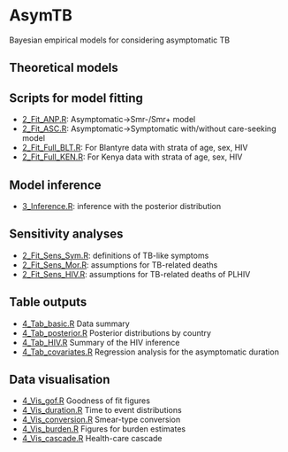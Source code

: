 # AsymTB
Bayesian empirical models for considering asymptomatic TB


## Theoretical models



## Scripts for model fitting

- [2_Fit_ANP.R](scripts/2_Fit_ANP.R): Asymptomatic->Smr-/Smr+ model
- [2_Fit_ASC.R](scripts/2_Fit_ASC.R): Asymptomatic->Symptomatic with/without care-seeking model
- [2_Fit_Full_BLT.R](scripts/2_Fit_Full_BLT.R): For Blantyre data with strata of age, sex, HIV
- [2_Fit_Full_KEN.R](scripts/2_Fit_Full_KEN.R): For Kenya data with strata of age, sex, HIV



## Model inference

- [3_Inference.R](scripts/3_Inference.R): inference with the posterior distribution


## Sensitivity analyses

- [2_Fit_Sens_Sym.R](scripts/2_Fit_Sens_Sym.R): definitions of TB-like symptoms
- [2_Fit_Sens_Mor.R](scripts/2_Fit_Sens_Mor.R): assumptions for TB-related deaths
- [2_Fit_Sens_HIV.R](scripts/2_Fit_Sens_HIV.R): assumptions for TB-related deaths of PLHIV


## Table outputs

- [4_Tab_basic.R](scripts/4_Tab_basic.R) Data summary
- [4_Tab_posterior.R](scripts/4_Tab_posterior.R) Posterior distributions by country
- [4_Tab_HIV.R](scripts/4_Tab_HIV.R) Summary of the HIV inference 
- [4_Tab_covariates.R](scripts/4_Tab_covariates.R) Regression analysis for the asymptomatic duration



## Data visualisation

- [4_Vis_gof.R](scripts/4_Vis_gof.R) Goodness of fit figures
- [4_Vis_duration.R](scripts/4_Vis_duration.R) Time to event distributions
- [4_Vis_conversion.R](scripts/4_Vis_conversion.R) Smear-type conversion
- [4_Vis_burden.R](scripts/4_Vis_burden.R) Figures for burden estimates
- [4_Vis_cascade.R](scripts/4_Vis_cascade.R) Health-care cascade



